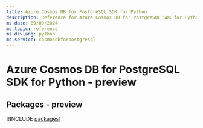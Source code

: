 ```yaml
---
title: Azure Cosmos DB for PostgreSQL SDK for Python
description: Reference for Azure Cosmos DB for PostgreSQL SDK for Python
ms.date: 09/09/2024
ms.topic: reference
ms.devlang: python
ms.service: cosmosdbforpostgresql
---
```

# Azure Cosmos DB for PostgreSQL SDK for Python - preview
## Packages - preview
[!INCLUDE [packages](cosmos-db-for-postgresql-index.md)]